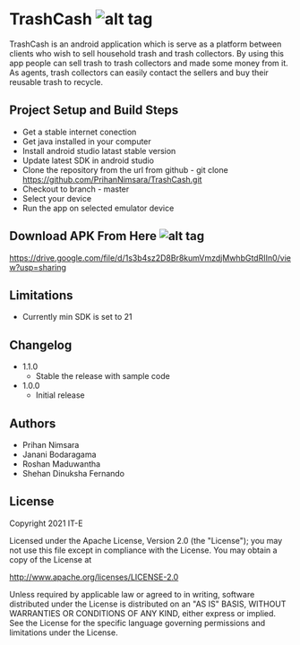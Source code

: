 # TrashCash                 ![alt tag](https://user-images.githubusercontent.com/29063580/116918567-b13e6080-ac6d-11eb-9502-589c9140a578.jpeg)  

TrashCash is an android application which is serve as a platform between clients who wish to sell household trash and trash collectors. By using this app people can sell trash to trash collectors and made some money from it. As agents, trash collectors can easily contact the sellers and buy their reusable trash to recycle.

## Project Setup and Build Steps

- Get a stable internet conection
- Get java installed in your computer
- Install android studio latast stable version
- Update latest SDK in android studio
- Clone the repository from the url from github - git clone https://github.com/PrihanNimsara/TrashCash.git
- Checkout to branch - master
- Select your device
- Run the app on selected emulator device

## Download APK From Here  ![alt tag](https://api.bintray.com/packages/prihannimsara/KokisRepository/kokis/images/download.svg)

https://drive.google.com/file/d/1s3b4sz2D8Br8kumVmzdjMwhbGtdRIIn0/view?usp=sharing

## Limitations

- Currently min SDK is set to 21

## Changelog

- 1.1.0
    - Stable the release with sample code
- 1.0.0
    - Initial release

## Authors

- Prihan Nimsara
- Janani Bodaragama
- Roshan Maduwantha
- Shehan Dinuksha Fernando

## License

Copyright 2021 IT-E

Licensed under the Apache License, Version 2.0 (the "License"); you may not use this file except in compliance with the License. You may obtain a copy of the License at

http://www.apache.org/licenses/LICENSE-2.0

Unless required by applicable law or agreed to in writing, software distributed under the License is distributed on an "AS IS" BASIS, WITHOUT WARRANTIES OR CONDITIONS OF ANY KIND, either express or implied. See the License for the specific language governing permissions and limitations under the License.







